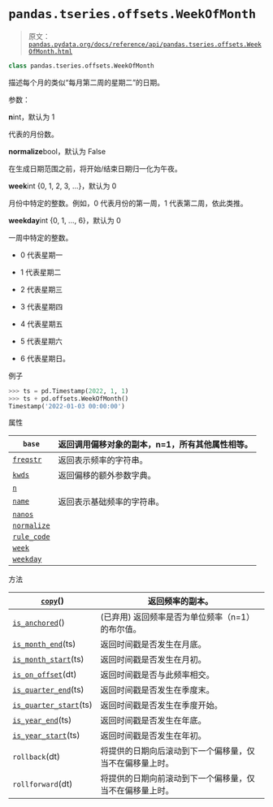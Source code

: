 # `pandas.tseries.offsets.WeekOfMonth`

> 原文：[`pandas.pydata.org/docs/reference/api/pandas.tseries.offsets.WeekOfMonth.html`](https://pandas.pydata.org/docs/reference/api/pandas.tseries.offsets.WeekOfMonth.html)

```py
class pandas.tseries.offsets.WeekOfMonth
```

描述每个月的类似“每月第二周的星期二”的日期。

参数：

**n**int，默认为 1

代表的月份数。

**normalize**bool，默认为 False

在生成日期范围之前，将开始/结束日期归一化为午夜。

**week**int {0, 1, 2, 3, …}，默认为 0

月份中特定的整数。例如，0 代表月份的第一周，1 代表第二周，依此类推。

**weekday**int {0, 1, …, 6}，默认为 0

一周中特定的整数。

+   0 代表星期一

+   1 代表星期二

+   2 代表星期三

+   3 代表星期四

+   4 代表星期五

+   5 代表星期六

+   6 代表星期日。

例子

```py
>>> ts = pd.Timestamp(2022, 1, 1)
>>> ts + pd.offsets.WeekOfMonth()
Timestamp('2022-01-03 00:00:00') 
```

属性

| `base` | 返回调用偏移对象的副本，n=1，所有其他属性相等。 |
| --- | --- |
| [`freqstr`](https://pandas.pydata.org/docs/reference/api/pandas.tseries.offsets.WeekOfMonth.freqstr.html) | 返回表示频率的字符串。 |
| [`kwds`](https://pandas.pydata.org/docs/reference/api/pandas.tseries.offsets.WeekOfMonth.kwds.html) | 返回偏移的额外参数字典。 |
| [`n`](https://pandas.pydata.org/docs/reference/api/pandas.tseries.offsets.WeekOfMonth.n.html) |  |
| [`name`](https://pandas.pydata.org/docs/reference/api/pandas.tseries.offsets.WeekOfMonth.name.html) | 返回表示基础频率的字符串。 |
| [`nanos`](https://pandas.pydata.org/docs/reference/api/pandas.tseries.offsets.WeekOfMonth.nanos.html) |  |
| [`normalize`](https://pandas.pydata.org/docs/reference/api/pandas.tseries.offsets.WeekOfMonth.normalize.html) |  |
| [`rule_code`](https://pandas.pydata.org/docs/reference/api/pandas.tseries.offsets.WeekOfMonth.rule_code.html) |  |
| [`week`](https://pandas.pydata.org/docs/reference/api/pandas.tseries.offsets.WeekOfMonth.week.html) |  |
| [`weekday`](https://pandas.pydata.org/docs/reference/api/pandas.tseries.offsets.WeekOfMonth.weekday.html) |  |

方法

| [`copy`](https://pandas.pydata.org/docs/reference/api/pandas.tseries.offsets.WeekOfMonth.copy.html)() | 返回频率的副本。 |
| --- | --- |
| [`is_anchored`](https://pandas.pydata.org/docs/reference/api/pandas.tseries.offsets.WeekOfMonth.is_anchored.html)() | (已弃用) 返回频率是否为单位频率（n=1）的布尔值。 |
| [`is_month_end`](https://pandas.pydata.org/pandas-docs/version/1.3/reference/api/pandas.tseries.offsets.WeekOfMonth.is_month_end.html#pandas.tseries.offsets.WeekOfMonth.is_month_end "pandas.tseries.offsets.WeekOfMonth.is_month_end")(ts) | 返回时间戳是否发生在月底。 |
| [`is_month_start`](https://pandas.pydata.org/pandas-docs/version/1.3/reference/api/pandas.tseries.offsets.WeekOfMonth.is_month_start.html#pandas.tseries.offsets.WeekOfMonth.is_month_start "pandas.tseries.offsets.WeekOfMonth.is_month_start")(ts) | 返回时间戳是否发生在月初。 |
| [`is_on_offset`](https://pandas.pydata.org/pandas-docs/version/1.3/reference/api/pandas.tseries.offsets.WeekOfMonth.is_on_offset.html#pandas.tseries.offsets.WeekOfMonth.is_on_offset "pandas.tseries.offsets.WeekOfMonth.is_on_offset")(dt) | 返回时间戳是否与此频率相交。 |
| [`is_quarter_end`](https://pandas.pydata.org/pandas-docs/version/1.3/reference/api/pandas.tseries.offsets.WeekOfMonth.is_quarter_end.html#pandas.tseries.offsets.WeekOfMonth.is_quarter_end "pandas.tseries.offsets.WeekOfMonth.is_quarter_end")(ts) | 返回时间戳是否发生在季度末。 |
| [`is_quarter_start`](https://pandas.pydata.org/pandas-docs/version/1.3/reference/api/pandas.tseries.offsets.WeekOfMonth.is_quarter_start.html#pandas.tseries.offsets.WeekOfMonth.is_quarter_start "pandas.tseries.offsets.WeekOfMonth.is_quarter_start")(ts) | 返回时间戳是否发生在季度开始。 |
| [`is_year_end`](https://pandas.pydata.org/pandas-docs/version/1.3/reference/api/pandas.tseries.offsets.WeekOfMonth.is_year_end.html#pandas.tseries.offsets.WeekOfMonth.is_year_end "pandas.tseries.offsets.WeekOfMonth.is_year_end")(ts) | 返回时间戳是否发生在年底。 |
| [`is_year_start`](https://pandas.pydata.org/pandas-docs/version/1.3/reference/api/pandas.tseries.offsets.WeekOfMonth.is_year_start.html#pandas.tseries.offsets.WeekOfMonth.is_year_start "pandas.tseries.offsets.WeekOfMonth.is_year_start")(ts) | 返回时间戳是否发生在年初。 |
| `rollback`(dt) | 将提供的日期向后滚动到下一个偏移量，仅当不在偏移量上时。 |
| `rollforward`(dt) | 将提供的日期向前滚动到下一个偏移量，仅当不在偏移量上时。 |
